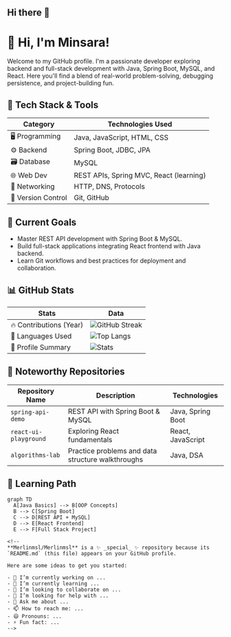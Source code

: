 ## Hi there 👋

# 👋 Hi, I'm Minsara!
Welcome to my GitHub profile. I'm a passionate developer exploring backend and full-stack development with Java, Spring Boot, MySQL, and React. Here you'll find a blend of real-world problem-solving, debugging persistence, and project-building fun.

## 🔧 Tech Stack & Tools

| Category         | Technologies Used                                      |
|------------------|--------------------------------------------------------|
| 🖥️ Programming   | Java, JavaScript, HTML, CSS                            |
| ⚙️ Backend        | Spring Boot, JDBC, JPA                                 |
| 🗃️ Database       | MySQL                                                  |
| 🌐 Web Dev       | REST APIs, Spring MVC, React (learning)               |
| 🔗 Networking     | HTTP, DNS, Protocols                                   |
| 📂 Version Control| Git, GitHub                                            |

## 🚀 Current Goals
- Master REST API development with Spring Boot & MySQL.
- Build full-stack applications integrating React frontend with Java backend.
- Learn Git workflows and best practices for deployment and collaboration.

## 📊 GitHub Stats

| Stats                 | Data                      |
|------------------------|---------------------------|
| 🔥 Contributions (Year) | ![GitHub Streak](https://github-readme-streak-stats.herokuapp.com/?user=Merlinmsl&theme=dark) |
| 🌟 Languages Used      | ![Top Langs](https://github-readme-stats.vercel.app/api/top-langs/?username=Merlinmsl&layout=compact) |
| 💼 Profile Summary     | ![Stats](https://github-readme-stats.vercel.app/api?username=Merlinmsl&show_icons=true&theme=dark) |

## 📁 Noteworthy Repositories

| Repository Name | Description                                  | Technologies       |
|------------------|----------------------------------------------|--------------------|
| `spring-api-demo`| REST API with Spring Boot & MySQL            | Java, Spring Boot  |
| `react-ui-playground` | Exploring React fundamentals               | React, JavaScript  |
| `algorithms-lab`| Practice problems and data structure walkthroughs | Java, DSA          |

## 🧠 Learning Path

```mermaid
graph TD
  A[Java Basics] --> B[OOP Concepts]
  B --> C[Spring Boot]
  C --> D[REST API + MySQL]
  D --> E[React Frontend]
  E --> F[Full Stack Project]

<!--
**Merlinmsl/Merlinmsl** is a ✨ _special_ ✨ repository because its `README.md` (this file) appears on your GitHub profile.

Here are some ideas to get you started:

- 🔭 I’m currently working on ...
- 🌱 I’m currently learning ...
- 👯 I’m looking to collaborate on ...
- 🤔 I’m looking for help with ...
- 💬 Ask me about ...
- 📫 How to reach me: ...
- 😄 Pronouns: ...
- ⚡ Fun fact: ...
-->

